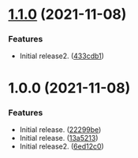 # [1.1.0](https://github.com/aaronmussig/template-python/compare/v1.0.0...v1.1.0) (2021-11-08)


### Features

* Initial release2. ([433cdb1](https://github.com/aaronmussig/template-python/commit/433cdb117024a47fe68a54d0c432b9d5d9419605))

# 1.0.0 (2021-11-08)


### Features

* Initial release. ([22299be](https://github.com/aaronmussig/template-python/commit/22299bea3f4ba26d585af9fdd3faf06bee723afa))
* Initial release. ([13a5213](https://github.com/aaronmussig/template-python/commit/13a5213207a15ca8386c2f559311eb08c6258a15))
* Initial release2. ([6ed12c0](https://github.com/aaronmussig/template-python/commit/6ed12c06850bf191ae7bec0afa2fb0aba64b1f11))
